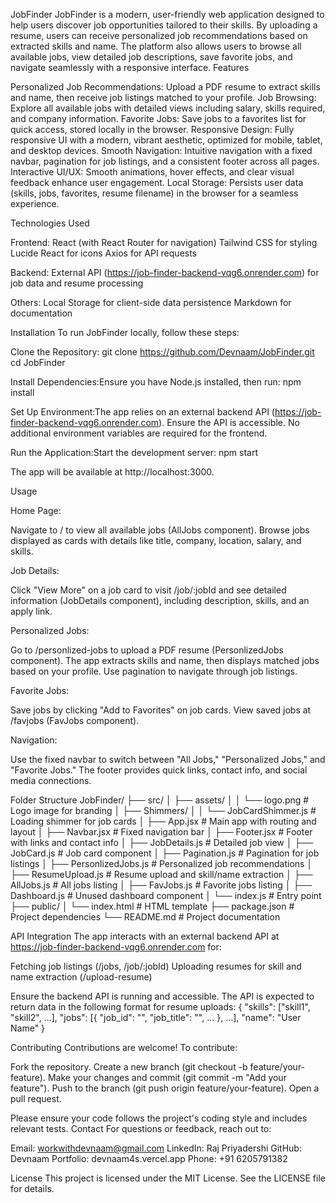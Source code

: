 JobFinder
JobFinder is a modern, user-friendly web application designed to help users discover job opportunities tailored to their skills. By uploading a resume, users can receive personalized job recommendations based on extracted skills and name. The platform also allows users to browse all available jobs, view detailed job descriptions, save favorite jobs, and navigate seamlessly with a responsive interface.
Features

Personalized Job Recommendations: Upload a PDF resume to extract skills and name, then receive job listings matched to your profile.
Job Browsing: Explore all available jobs with detailed views including salary, skills required, and company information.
Favorite Jobs: Save jobs to a favorites list for quick access, stored locally in the browser.
Responsive Design: Fully responsive UI with a modern, vibrant aesthetic, optimized for mobile, tablet, and desktop devices.
Smooth Navigation: Intuitive navigation with a fixed navbar, pagination for job listings, and a consistent footer across all pages.
Interactive UI/UX: Smooth animations, hover effects, and clear visual feedback enhance user engagement.
Local Storage: Persists user data (skills, jobs, favorites, resume filename) in the browser for a seamless experience.

Technologies Used

Frontend:
React (with React Router for navigation)
Tailwind CSS for styling
Lucide React for icons
Axios for API requests


Backend:
External API (https://job-finder-backend-vqg6.onrender.com) for job data and resume processing


Others:
Local Storage for client-side data persistence
Markdown for documentation



Installation
To run JobFinder locally, follow these steps:

Clone the Repository:
git clone https://github.com/Devnaam/JobFinder.git
cd JobFinder


Install Dependencies:Ensure you have Node.js installed, then run:
npm install


Set Up Environment:The app relies on an external backend API (https://job-finder-backend-vqg6.onrender.com). Ensure the API is accessible. No additional environment variables are required for the frontend.

Run the Application:Start the development server:
npm start

The app will be available at http://localhost:3000.


Usage

Home Page:

Navigate to / to view all available jobs (AllJobs component).
Browse jobs displayed as cards with details like title, company, location, salary, and skills.


Job Details:

Click "View More" on a job card to visit /job/:jobId and see detailed information (JobDetails component), including description, skills, and an apply link.


Personalized Jobs:

Go to /personlized-jobs to upload a PDF resume (PersonlizedJobs component).
The app extracts skills and name, then displays matched jobs based on your profile.
Use pagination to navigate through job listings.


Favorite Jobs:

Save jobs by clicking "Add to Favorites" on job cards.
View saved jobs at /favjobs (FavJobs component).


Navigation:

Use the fixed navbar to switch between "All Jobs," "Personalized Jobs," and "Favorite Jobs."
The footer provides quick links, contact info, and social media connections.



Folder Structure
JobFinder/
├── src/
│   ├── assets/
│   │   └── logo.png                # Logo image for branding
│   ├── Shimmers/
│   │   └── JobCardShimmer.js       # Loading shimmer for job cards
│   ├── App.jsx                     # Main app with routing and layout
│   ├── Navbar.jsx                  # Fixed navigation bar
│   ├── Footer.jsx                  # Footer with links and contact info
│   ├── JobDetails.js               # Detailed job view
│   ├── JobCard.js                  # Job card component
│   ├── Pagination.js               # Pagination for job listings
│   ├── PersonlizedJobs.js          # Personalized job recommendations
│   ├── ResumeUpload.js             # Resume upload and skill/name extraction
│   ├── AllJobs.js                  # All jobs listing
│   ├── FavJobs.js                  # Favorite jobs listing
│   ├── Dashboard.js                # Unused dashboard component
│   └── index.js                    # Entry point
├── public/
│   └── index.html                  # HTML template
├── package.json                    # Project dependencies
└── README.md                       # Project documentation

API Integration
The app interacts with an external backend API at https://job-finder-backend-vqg6.onrender.com for:

Fetching job listings (/jobs, /job/:jobId)
Uploading resumes for skill and name extraction (/upload-resume)

Ensure the backend API is running and accessible. The API is expected to return data in the following format for resume uploads:
{
  "skills": ["skill1", "skill2", ...],
  "jobs": [{ "job_id": "", "job_title": "", ... }, ...],
  "name": "User Name"
}

Contributing
Contributions are welcome! To contribute:

Fork the repository.
Create a new branch (git checkout -b feature/your-feature).
Make your changes and commit (git commit -m "Add your feature").
Push to the branch (git push origin feature/your-feature).
Open a pull request.

Please ensure your code follows the project's coding style and includes relevant tests.
Contact
For questions or feedback, reach out to:

Email: workwithdevnaam@gmail.com
LinkedIn: Raj Priyadershi
GitHub: Devnaam
Portfolio: devnaam4s.vercel.app
Phone: +91 6205791382

License
This project is licensed under the MIT License. See the LICENSE file for details.
